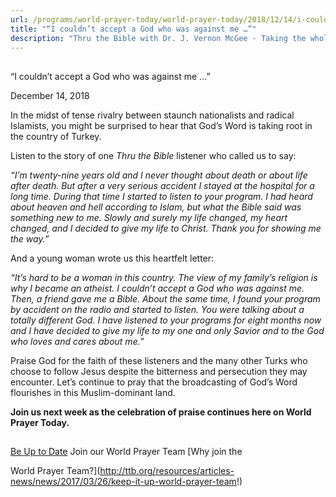 ```yaml
---
url: /programs/world-prayer-today/world-prayer-today/2018/12/14/i-couldn-t-accept-a-god-who-was-against-me
title: "“I couldn’t accept a God who was against me …”"
description: "Thru the Bible with Dr. J. Vernon McGee - Taking the whole Word to the whole world"
---
```







## 
 “I couldn’t accept a God who was against me …”


December 14, 2018




In the midst of tense rivalry between staunch nationalists and radical Islamists, you might be surprised to hear that God’s Word is taking root in the country of Turkey. 


Listen to the story of one *Thru the Bible* listener who called us to say:


*“I’m twenty-nine years old and I never thought about death or about life after death. But after a very serious accident I stayed at the hospital for a long time. During that time I started to listen to your program. I had heard about heaven and hell according to Islam, but what the Bible said was something new to me. Slowly and surely my life changed, my heart changed, and I decided to give my life to Christ. Thank you for showing me the way.”* 


And a young woman wrote us this heartfelt letter:


*“It’s hard to be a woman in this country. The view of my family’s religion is why I became an atheist. I couldn’t accept a God who was against me. Then, a friend gave me a Bible. About the same time, I found your program by accident on the radio and started to listen. You were talking about a totally different God. I have listened to your programs for eight months now and I have decided to give my life to my one and only Savior and to the God who loves and cares about me.”*


Praise God for the faith of these listeners and the many other Turks who choose to follow Jesus despite the bitterness and persecution they may encounter. Let’s continue to pray that the broadcasting of God’s Word flourishes in this Muslim-dominant land.


**Join us next week as the celebration of praise continues here on World Prayer Today.**







## 




[Be Up to Date](http://feeds.feedburner.com/WorldPrayerToday "World Prayer Today RSS Feed")
Join our World Prayer Team
[Why join the  

World Prayer Team?](http://ttb.org/resources/articles-news/news/2017/03/26/keep-it-up-world-prayer-team!)




